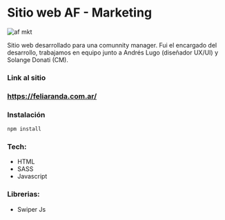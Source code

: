 # Sitio web AF - Marketing

![af mkt](http://imgfz.com/i/ALeJndo.jpeg)

Sitio web desarrollado para una comunnity manager. Fui el encargado del desarrollo, trabajamos en equipo junto a Andrés Lugo (diseñador UX/UI) y Solange Donati (CM).

### Link al sitio
### https://feliaranda.com.ar/

### Instalación

```sh
npm install
```
### Tech: 

- HTML
- SASS
- Javascript

### Librerias:

- Swiper Js
